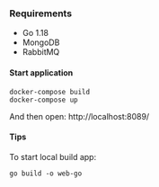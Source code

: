 ### Requirements
 - Go 1.18
 - MongoDB
 - RabbitMQ


#### Start application
```
docker-compose build
docker-compose up
```
And then open: http://localhost:8089/

#### Tips
To start local build app:

```
go build -o web-go
```
